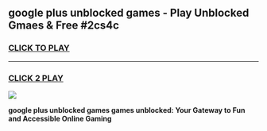 
## google plus unblocked games - Play Unblocked Gmaes & Free #2cs4c
<h3>
<a href="https://news.freeplayer.one?title=google_plus_unblocked_games&ref=24F">CLICK TO PLAY</a></h3>
<hr>

<h3>
<a href="https://news.freeplayer.one?title=google_plus_unblocked_games&ref=24F">CLICK 2 PLAY</a>
  
</h3>

<a href="https://news.freeplayer.one?title=google_plus_unblocked_games&ref=24F/"><img src="https://clearcache.store/games.png"></a>


**google plus unblocked games games unblocked: Your Gateway to Fun and Accessible Online Gaming**
